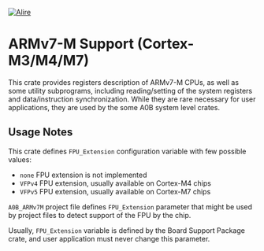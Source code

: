 [![Alire](https://img.shields.io/endpoint?url=https://alire.ada.dev/badges/a0b_armv7m.json)](https://alire.ada.dev/crates/a0b_armv7m.html)

# ARMv7-M Support (Cortex-M3/M4/M7)

This crate provides registers description of ARMv7-M CPUs, as well as some utility subprograms, including reading/setting of the system registers and data/instruction synchronization.
While they are rare necessary for user applications, they are used by the some A0B system level crates.

## Usage Notes

This crate defines `FPU_Extension` configuration variable with few possible values:
 * `none` FPU extension is not implemented
 * `VFPv4` FPU extension, usually available on Cortex-M4 chips
 * `VFPv5` FPU extension, usually available on Cortex-M7 chips

`A0B_ARMv7M` project file defines `FPU_Extension` parameter that might be used by project files to detect support of the FPU by the chip.

Usually, `FPU_Extension` variable is defined by the Board Support Package crate, and user application must never change this parameter.
